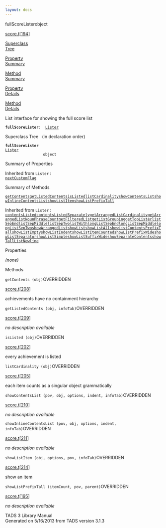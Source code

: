 ```yaml
---
layout: docs
---
```

<span class="title">fullScoreLister</span><span class="type">object</span>

[score.t](../file/score.t.html)\[[194](../source/score.t.html#194)\]

[Superclass  
Tree](#_SuperClassTree_)

[Property  
Summary](#_PropSummary_)

[Method  
Summary](#_MethodSummary_)

[Property  
Details](#_Properties_)

[Method  
Details](#_Methods_)

<div class="fdesc">

List interface for showing the full score list

**`fullScoreLister`**` :   `[`Lister`](../object/Lister.html)

</div>

<span id="_SuperClassTree_"></span>

<div class="mjhd">

<span class="hdln">Superclass Tree</span>   (in declaration order)

</div>

**`fullScoreLister`**  
[`Lister`](../object/Lister.html)  
`                 object`  
<span id="_PropSummary_"></span>

<div class="mjhd">

<span class="hdln">Summary of Properties</span>  

</div>



Inherited from `Lister` :  
[`nextCustomFlag`](../object/Lister.html#nextCustomFlag)

<span id="_MethodSummary_"></span>

<div class="mjhd">

<span class="hdln">Summary of Methods</span>  

</div>

[`getContents`](#getContents)[`getListedContents`](#getListedContents)[`isListed`](#isListed)[`listCardinality`](#listCardinality)[`showContentsList`](#showContentsList)[`showInlineContentsList`](#showInlineContentsList)[`showListItem`](#showListItem)[`showListPrefixTall`](#showListPrefixTall)

Inherited from `Lister` :  
[`contentsListed`](../object/Lister.html#contentsListed)[`contentsListedSeparately`](../object/Lister.html#contentsListedSeparately)[`getArrangedListCardinality`](../object/Lister.html#getArrangedListCardinality)[`getArrangedListNounPhraseCount`](../object/Lister.html#getArrangedListNounPhraseCount)[`getFilteredList`](../object/Lister.html#getFilteredList)[`getListGrouping`](../object/Lister.html#getListGrouping)[`getTopLister`](../object/Lister.html#getTopLister)[`listSepEnd`](../object/Lister.html#listSepEnd)[`listSepMiddle`](../object/Lister.html#listSepMiddle)[`listSepTwo`](../object/Lister.html#listSepTwo)[`listWith`](../object/Lister.html#listWith)[`longListSepEnd`](../object/Lister.html#longListSepEnd)[`longListSepMiddle`](../object/Lister.html#longListSepMiddle)[`longListSepTwo`](../object/Lister.html#longListSepTwo)[`showArrangedList`](../object/Lister.html#showArrangedList)[`showList`](../object/Lister.html#showList)[`showListAll`](../object/Lister.html#showListAll)[`showListContentsPrefixTall`](../object/Lister.html#showListContentsPrefixTall)[`showListEmpty`](../object/Lister.html#showListEmpty)[`showListIndent`](../object/Lister.html#showListIndent)[`showListItemCounted`](../object/Lister.html#showListItemCounted)[`showListPrefixWide`](../object/Lister.html#showListPrefixWide)[`showListSeparator`](../object/Lister.html#showListSeparator)[`showListSimple`](../object/Lister.html#showListSimple)[`showListSuffixWide`](../object/Lister.html#showListSuffixWide)[`showSeparateContents`](../object/Lister.html#showSeparateContents)[`showTallListNewline`](../object/Lister.html#showTallListNewline)

<span id="_Properties_"></span>

<div class="mjhd">

<span class="hdln">Properties</span>  

</div>

*(none)* <span id="_Methods_"></span>

<div class="mjhd">

<span class="hdln">Methods</span>  

</div>

<span id="getContents"></span>

`getContents (obj)`<span class="rem">OVERRIDDEN</span>

[score.t](../file/score.t.html)\[[208](../source/score.t.html#208)\]

<div class="desc">

achievements have no containment hierarchy

</div>

<span id="getListedContents"></span>

`getListedContents (obj, infoTab)`<span class="rem">OVERRIDDEN</span>

[score.t](../file/score.t.html)\[[209](../source/score.t.html#209)\]

<div class="desc">

*no description available*

</div>

<span id="isListed"></span>

`isListed (obj)`<span class="rem">OVERRIDDEN</span>

[score.t](../file/score.t.html)\[[202](../source/score.t.html#202)\]

<div class="desc">

every achievement is listed

</div>

<span id="listCardinality"></span>

`listCardinality (obj)`<span class="rem">OVERRIDDEN</span>

[score.t](../file/score.t.html)\[[205](../source/score.t.html#205)\]

<div class="desc">

each item counts as a singular object grammatically

</div>

<span id="showContentsList"></span>

`showContentsList (pov, obj, options, indent, infoTab)`<span class="rem">OVERRIDDEN</span>

[score.t](../file/score.t.html)\[[210](../source/score.t.html#210)\]

<div class="desc">

*no description available*

</div>

<span id="showInlineContentsList"></span>

`showInlineContentsList (pov, obj, options, indent, infoTab)`<span class="rem">OVERRIDDEN</span>

[score.t](../file/score.t.html)\[[211](../source/score.t.html#211)\]

<div class="desc">

*no description available*

</div>

<span id="showListItem"></span>

`showListItem (obj, options, pov, infoTab)`<span class="rem">OVERRIDDEN</span>

[score.t](../file/score.t.html)\[[214](../source/score.t.html#214)\]

<div class="desc">

show an item

</div>

<span id="showListPrefixTall"></span>

`showListPrefixTall (itemCount, pov, parent)`<span class="rem">OVERRIDDEN</span>

[score.t](../file/score.t.html)\[[195](../source/score.t.html#195)\]

<div class="desc">

*no description available*

</div>

<div class="ftr">

TADS 3 Library Manual  
Generated on 5/16/2013 from TADS version 3.1.3

</div>
